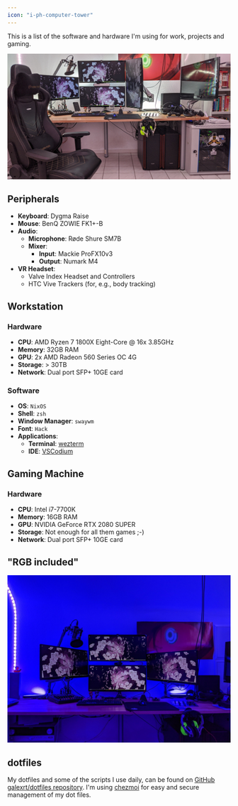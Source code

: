 ```yaml
---
icon: "i-ph-computer-tower"
---
```


This is a list of the software and hardware I'm using for work, projects and gaming.

![Desk Setup](/setup/desk-setup-0.jpg)

## Peripherals

* **Keyboard**: Dygma Raise
* **Mouse**: BenQ ZOWIE FK1+-B
* **Audio**:
    * **Microphone**: Røde Shure SM7B
    * **Mixer**:
        * **Input**: Mackie ProFX10v3
        * **Output**: Numark M4
* **VR Headset**:
    * Valve Index Headset and Controllers
    * HTC Vive Trackers (for, e.g., body tracking)

## Workstation

### Hardware

* **CPU**: AMD Ryzen 7 1800X Eight-Core @ 16x 3.85GHz
* **Memory**: 32GB RAM
* **GPU**: 2x AMD Radeon 560 Series OC 4G
* **Storage**: > 30TB
* **Network**: Dual port SFP+ 10GE card

### Software

* **OS**: `NixOS`
* **Shell**: `zsh`
* **Window Manager**: `swaywm`
* **Font**: `Hack`
* **Applications**:
    * **Terminal**: [wezterm](https://wezfurlong.org/wezterm/index.html)
    * **IDE**: [VSCodium](https://vscodium.com/)

## Gaming Machine

### Hardware
* **CPU**: Intel i7-7700K
* **Memory**: 16GB RAM
* **GPU**: NVIDIA GeForce RTX 2080 SUPER
* **Storage**: Not enough for all them games ;-)
* **Network**: Dual port SFP+ 10GE card

## "RGB included"

![RGB Lights Office](/setup/setup_desk_lightingblue.jpg)

## dotfiles

My dotfiles and some of the scripts I use daily, can be found on [GitHub galexrt/dotfiles repository](https://github.com/galexrt/dotfiles). I'm using [chezmoi](https://www.chezmoi.io/) for easy and secure management of my dot files.
